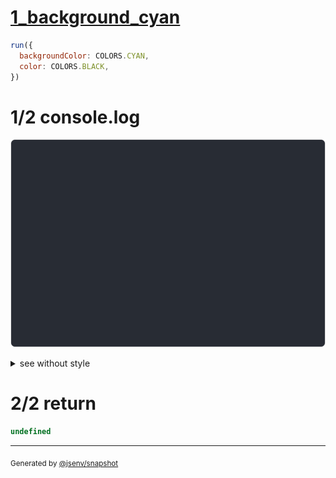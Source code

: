 # [1_background_cyan](../../cell_max_height.test.mjs#L52)

```js
run({
  backgroundColor: COLORS.CYAN,
  color: COLORS.BLACK,
})
```

# 1/2 console.log

![img](console.log.svg)

<details>
  <summary>see without style</summary>

```console
--- a_b_c ---
┌───┐
│ a │
│ b │
│ c │
└───┘
--- a_b_c_max_height_1 ---
┌─────────────┐
│ ↓ 3 lines ↓ │
└─────────────┘
--- a_b_c_max_height_2 ---
┌─────────────┐
│ a           │
│ ↓ 2 lines ↓ │
└─────────────┘
--- a_b_c_max_height_3 ---
┌───┐
│ a │
│ b │
│ c │
└───┘
```

</details>


# 2/2 return

```js
undefined
```

---

<sub>
  Generated by <a href="https://github.com/jsenv/core/tree/main/packages/tooling/snapshot">@jsenv/snapshot</a>
</sub>

